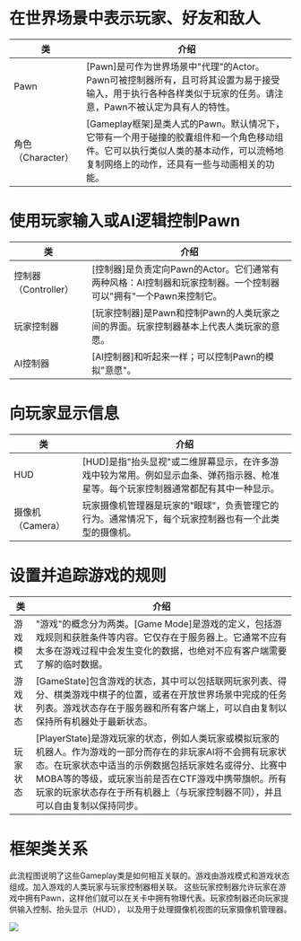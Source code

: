 # 在世界场景中表示玩家、好友和敌人

| 类             | 介绍                                                                                              |
| ------------- | ----------------------------------------------------------------------------------------------- |
| Pawn          | [Pawn]是可作为世界场景中"代理"的Actor。Pawn可被控制器所有，且可将其设置为易于接受输入，用于执行各种各样类似于玩家的任务。请注意，Pawn不被认定为具有人的特性。       |
| 角色（Character） | [Gameplay框架]是类人式的Pawn。默认情况下，它带有一个用于碰撞的胶囊组件和一个角色移动组件。它可以执行类似人类的基本动作，可以流畅地复制网络上的动作，还具有一些与动画相关的功能。 |

# 使用玩家输入或AI逻辑控制Pawn

| 类               | 介绍                                                                |
| --------------- | ----------------------------------------------------------------- |
| 控制器（Controller） | [控制器]是负责定向Pawn的Actor。它们通常有两种风格：AI控制器和玩家控制器。一个控制器可以"拥有"一个Pawn来控制它。 |
| 玩家控制器           | [玩家控制器]是Pawn和控制Pawn的人类玩家之间的界面。玩家控制器基本上代表人类玩家的意愿。                  |
| AI控制器           | [AI控制器]和听起来一样；可以控制Pawn的模拟"意愿"。                                    |

# 向玩家显示信息

| 类           | 介绍                                                                    |
| ----------- | --------------------------------------------------------------------- |
| HUD         | [HUD]是指"抬头显视"或二维屏幕显示，在许多游戏中较为常用。例如显示血条、弹药指示器、枪准星等。每个玩家控制器通常都配有其中一种显示。 |
| 摄像机（Camera） | 玩家摄像机管理器是玩家的"眼球"，负责管理它的行为。通常情况下，每个玩家控制器也有一个此类型的摄像机。                   |

# 设置并追踪游戏的规则

| 类    | 介绍                                                                                                                                                                |
| ---- | ----------------------------------------------------------------------------------------------------------------------------------------------------------------- |
| 游戏模式 | "游戏"的概念分为两类。[Game Mode]是游戏的定义，包括游戏规则和获胜条件等内容。它仅存在于服务器上。它通常不应有太多在游戏过程中会发生变化的数据，也绝对不应有客户端需要了解的临时数据。                                                                 |
| 游戏状态 | [GameState]包含游戏的状态，其中可以包括联网玩家列表、得分、棋类游戏中棋子的位置，或者在开放世界场景中完成的任务列表。游戏状态存在于服务器和所有客户端上，可以自由复制以保持所有机器处于最新状态。                                                            |
| 玩家状态 | [PlayerState]是游戏玩家的状态，例如人类玩家或模拟玩家的机器人。作为游戏的一部分而存在的非玩家AI将不会拥有玩家状态。在玩家状态中适当的示例数据包括玩家姓名或得分、比赛中MOBA等的等级，或玩家当前是否在CTF游戏中携带旗帜。所有玩家的玩家状态存在于所有机器上（与玩家控制器不同），并且可以自由复制以保持同步。 |

# 框架类关系

此流程图说明了这些Gameplay类是如何相互关联的。游戏由游戏模式和游戏状态组成。加入游戏的人类玩家与玩家控制器相关联。 这些玩家控制器允许玩家在游戏中拥有Pawn，这样他们就可以在关卡中拥有物理代表。玩家控制器还向玩家提供输入控制、抬头显示（HUD）， 以及用于处理摄像机视图的玩家摄像机管理器。

![](https://d1iv7db44yhgxn.cloudfront.net/documentation/images/13342b63-c2cc-4171-9f43-be75df44aaba/gameframework.png)